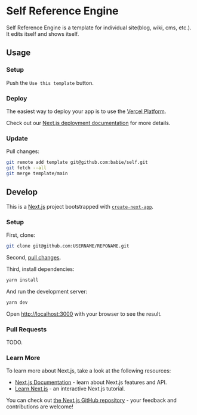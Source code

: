 # Self Reference Engine

Self Reference Engine is a template for individual site(blog, wiki, cms, etc.).
It edits itself and shows itself.

## Usage

### Setup

Push the `Use this template` button.

### Deploy

The easiest way to deploy your app is to use the [Vercel Platform](https://vercel.com/new?utm_medium=default-template&filter=next.js&utm_source=create-next-app&utm_campaign=create-next-app-readme).

Check out our [Next.js deployment documentation](https://nextjs.org/docs/deployment) for more details.

### Update

Pull changes:

```bash
git remote add template git@github.com:babie/self.git
git fetch --all
git merge template/main
```

## Develop

This is a [Next.js](https://nextjs.org/) project bootstrapped with [`create-next-app`](https://github.com/vercel/next.js/tree/canary/packages/create-next-app).

### Setup

First, clone:

```bash
git clone git@github.com:USERNAME/REPONAME.git
```

Second, [pull changes](#update).

Third, install dependencies:

```bash
yarn install
```

And run the development server:

```bash
yarn dev
```

Open [http://localhost:3000](http://localhost:3000) with your browser to see the result.

### Pull Requests

TODO.

### Learn More

To learn more about Next.js, take a look at the following resources:

- [Next.js Documentation](https://nextjs.org/docs) - learn about Next.js features and API.
- [Learn Next.js](https://nextjs.org/learn) - an interactive Next.js tutorial.

You can check out [the Next.js GitHub repository](https://github.com/vercel/next.js/) - your feedback and contributions are welcome!
